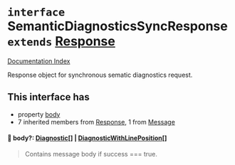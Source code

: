 # `interface` SemanticDiagnosticsSyncResponse `extends` [Response](../interface.Response/README.md)

[Documentation Index](../README.md)

Response object for synchronous sematic diagnostics request.

## This interface has

- property [body](#-body-diagnostic--diagnosticwithlineposition)
- 7 inherited members from [Response](../interface.Response/README.md), 1 from [Message](../interface.Message/README.md)


#### 📄 body?: [Diagnostic](../interface.Diagnostic.2/README.md)\[] | [DiagnosticWithLinePosition](../interface.DiagnosticWithLinePosition/README.md)\[]

> Contains message body if success === true.




